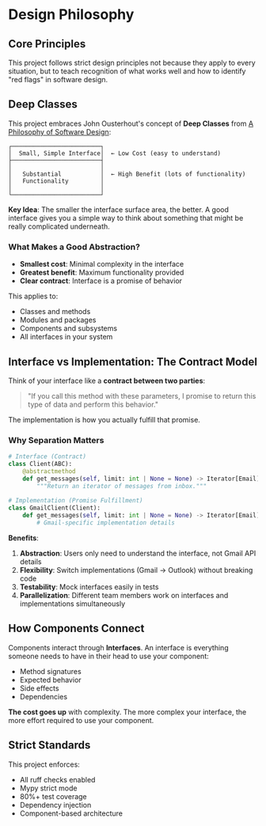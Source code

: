 # Design Philosophy

## Core Principles

This project follows strict design principles not because they apply to every situation, but to teach recognition of what works well and how to identify "red flags" in software design.

## Deep Classes

This project embraces John Ousterhout's concept of **Deep Classes** from [A Philosophy of Software Design](https://web.stanford.edu/~ouster/cgi-bin/book.php):

```
┌─────────────────────────┐
│  Small, Simple Interface│  ← Low Cost (easy to understand)
├─────────────────────────┤
│                         │
│   Substantial           │  ← High Benefit (lots of functionality)
│   Functionality         │
│                         │
└─────────────────────────┘
```

**Key Idea**: The smaller the interface surface area, the better. A good interface gives you a simple way to think about something that might be really complicated underneath.

### What Makes a Good Abstraction?

- **Smallest cost**: Minimal complexity in the interface
- **Greatest benefit**: Maximum functionality provided
- **Clear contract**: Interface is a promise of behavior

This applies to:
- Classes and methods
- Modules and packages
- Components and subsystems
- All interfaces in your system

## Interface vs Implementation: The Contract Model

Think of your interface like a **contract between two parties**:

> "If you call this method with these parameters, I promise to return this type of data and perform this behavior."

The implementation is how you actually fulfill that promise.

### Why Separation Matters

```python
# Interface (Contract)
class Client(ABC):
    @abstractmethod
    def get_messages(self, limit: int | None = None) -> Iterator[Email]:
        """Return an iterator of messages from inbox."""
        
# Implementation (Promise Fulfillment)
class GmailClient(Client):
    def get_messages(self, limit: int | None = None) -> Iterator[Email]:
        # Gmail-specific implementation details
```

**Benefits**:
1. **Abstraction**: Users only need to understand the interface, not Gmail API details
2. **Flexibility**: Switch implementations (Gmail → Outlook) without breaking code
3. **Testability**: Mock interfaces easily in tests
4. **Parallelization**: Different team members work on interfaces and implementations simultaneously

## How Components Connect

Components interact through **Interfaces**. An interface is everything someone needs to have in their head to use your component:

- Method signatures
- Expected behavior
- Side effects
- Dependencies

**The cost goes up** with complexity. The more complex your interface, the more effort required to use your component.


## Strict Standards

This project enforces:
- All ruff checks enabled
- Mypy strict mode
- 80%+ test coverage
- Dependency injection
- Component-based architecture

